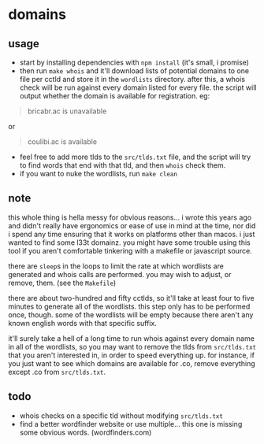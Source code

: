 
# domains

## usage

* start by installing dependencies with `npm install` (it's small, i promise)
* then run `make whois` and it'll download lists of potential domains to one file per cctld and store it in the `wordlists` directory. after this, a whois check will be run against every domain listed for every file. the script will output whether the domain is available for registration. eg:

> bricabr.ac is unavailable

or

> coulibi.ac is available

* feel free to add more tlds to the `src/tlds.txt` file, and the script will try to find words that end with that tld, and then `whois` check them.
* if you want to nuke the wordlists, run `make clean`

## note

this whole thing is hella messy for obvious reasons... i wrote this years ago and didn't really have ergonomics or ease of use in mind at the time, nor did i spend any time ensuring that it works on platforms other than macos. i just wanted to find some l33t domainz. you might have some trouble using this tool if you aren't comfortable tinkering with a makefile or javascript source.

there are `sleep`s in the loops to limit the rate at which wordlists are generated and whois calls are performed. you may wish to adjust, or remove, them. (see the `Makefile`)

there are about two-hundred and fifty cctlds, so it'll take at least four to five minutes to generate all of the wordlists. this step only has to be performed once, though. some of the wordlists will be empty because there aren't any known english words with that specific suffix.

it'll surely take a hell of a long time to run whois against every domain name in all of the wordlists, so you may want to remove the tlds from `src/tlds.txt` that you aren't interested in, in order to speed everything up. for instance, if you just want to see which domains are available for .co, remove everything except .co from `src/tlds.txt`.

## todo

* whois checks on a specific tld without modifying `src/tlds.txt`
* find a better wordfinder website or use multiple... this one is missing some obvious words. (wordfinders.com)
